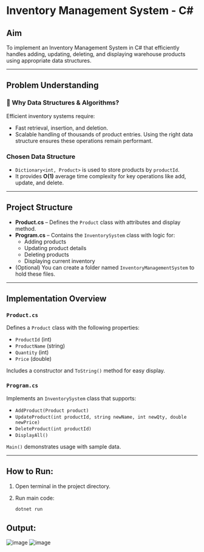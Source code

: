 # Inventory Management System - C#

## Aim
To implement an Inventory Management System in C# that efficiently handles adding, updating, deleting, and displaying warehouse products using appropriate data structures.

---

## Problem Understanding

### 🔹 Why Data Structures & Algorithms?
Efficient inventory systems require:
- Fast retrieval, insertion, and deletion.
- Scalable handling of thousands of product entries.
Using the right data structure ensures these operations remain performant.

###  Chosen Data Structure
- `Dictionary<int, Product>` is used to store products by `productId`.
- It provides **O(1)** average time complexity for key operations like add, update, and delete.

---

## Project Structure

- **Product.cs** – Defines the `Product` class with attributes and display method.
- **Program.cs** – Contains the `InventorySystem` class with logic for:
  - Adding products
  - Updating product details
  - Deleting products
  - Displaying current inventory
- (Optional) You can create a folder named `InventoryManagementSystem` to hold these files.

---

##  Implementation Overview

###  `Product.cs`
Defines a `Product` class with the following properties:
- `ProductId` (int)
- `ProductName` (string)
- `Quantity` (int)
- `Price` (double)

Includes a constructor and `ToString()` method for easy display.

###  `Program.cs`
Implements an `InventorySystem` class that supports:
- `AddProduct(Product product)`
- `UpdateProduct(int productId, string newName, int newQty, double newPrice)`
- `DeleteProduct(int productId)`
- `DisplayAll()`

`Main()` demonstrates usage with sample data.

---

##  How to Run:
1. Open terminal in the project directory.
  


2. Run main code:
   ```bash
   dotnet run

## Output:

![image](https://github.com/user-attachments/assets/b0cf5364-6ef2-4644-8837-753f27e304a3)
![image](https://github.com/user-attachments/assets/5d5f14e4-ec29-4bb0-ba42-a0b5c29b22b6)

